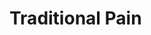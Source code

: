 
<!-- .slide: data-background="#50b7c5"-->

# Traditional Pain <!-- .element: class="footer-line" -->


